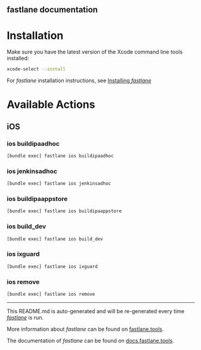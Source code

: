 fastlane documentation
----

# Installation

Make sure you have the latest version of the Xcode command line tools installed:

```sh
xcode-select --install
```

For _fastlane_ installation instructions, see [Installing _fastlane_](https://docs.fastlane.tools/#installing-fastlane)

# Available Actions

## iOS

### ios buildipaadhoc

```sh
[bundle exec] fastlane ios buildipaadhoc
```



### ios jenkinsadhoc

```sh
[bundle exec] fastlane ios jenkinsadhoc
```



### ios buildipaappstore

```sh
[bundle exec] fastlane ios buildipaappstore
```



### ios build_dev

```sh
[bundle exec] fastlane ios build_dev
```



### ios ixguard

```sh
[bundle exec] fastlane ios ixguard
```



### ios remove

```sh
[bundle exec] fastlane ios remove
```



----

This README.md is auto-generated and will be re-generated every time [_fastlane_](https://fastlane.tools) is run.

More information about _fastlane_ can be found on [fastlane.tools](https://fastlane.tools).

The documentation of _fastlane_ can be found on [docs.fastlane.tools](https://docs.fastlane.tools).

